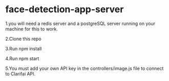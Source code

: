 # face-detection-app-server


1.you will need a redis server and a postgreSQL server running on your machine for this to work.

2.Clone this repo

3.Run npm install

4.Run npm start

5.You must add your own API key in the controllers/image.js file to connect to Clarifai API.

